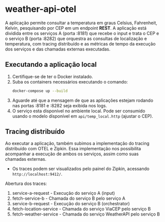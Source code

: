 # weather-api-otel

A aplicação permite consultar a temperatura em graus Celsius, Fahrenheit, Kelvin, pesquisando por CEP em um endpoint **REST**. A aplicação está dividida entre os serviços A (porta :8181) que recebe o input e trata o CEP e o serviço B (porta :8282) que orquestra as consultas de localização e temperatura, com tracing distribuído e as métricas de tempo da execução dos serviços e das chamadas externas executadas.

## Executando a aplicação local
1. Certifique-se de ter o Docker instalado.
2. Suba os containers necessários executando o comando:
    ```bash
    docker-compose up --build
    ```
3. Aguarde até que a mensagem de que as aplicações estejam rodando nas portas :8181 e :8282 seja exibida nos logs.
4. O serviço esta disponível no ambiente local. Pode ser consumido usando o modelo disponível em `api/temp_local.http` (ajustar o CEP).

## Tracing distribuído
Ao executar a aplicação, também subimos a implementação do tracing distribuído com OTEL e Zipkin. Essa implementação nos possibilita acompanhar a execução de ambos os serviços, assim como suas chamadas externas.

* Os traces podem ser visualizados pelo painel do Zipkin, acessando `http://localhost:9412/`.

Abertura dos traces:
1. service-a-request - Execução do serviço A (input)
2. fetch-service-b - Chamada do serviço B pelo serviço A
3. service-b-request - Execução do serviço B (orchestrator)
4. fetch-location-service - Chamada do serviço ViaCEP pelo serviço B
5. fetch-weather-service - Chamada do serviço WeatherAPI pelo serviço B
